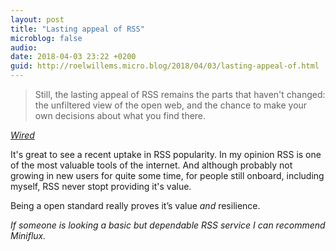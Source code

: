 ```yaml
---
layout: post
title: "Lasting appeal of RSS"
microblog: false
audio: 
date: 2018-04-03 23:22 +0200
guid: http://roelwillems.micro.blog/2018/04/03/lasting-appeal-of.html
---
```

>Still, the lasting appeal of RSS remains the parts that haven't changed: the unfiltered view of the open web, and the chance to make your own decisions about what you find there.

_[Wired](https://www.wired.com/story/rss-readers-feedly-inoreader-old-reader/)_ 

It's great to see a recent uptake in RSS popularity. In my opinion RSS is one of the most valuable tools of the internet. 
And although probably not growing in new users for quite some time, for people still onboard, including myself, RSS never stopt providing it's value.

Being a open standard really proves it’s value _and_ resilience.

_If someone is looking a basic but dependable RSS service I can recommend Miniflux._
